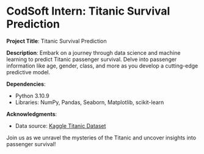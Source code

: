 # CodSoft Intern: Titanic Survival Prediction

**Project Title**: Titanic Survival Prediction

**Description**: Embark on a journey through data science and machine learning to predict Titanic passenger survival. Delve into passenger information like age, gender, class, and more as you develop a cutting-edge predictive model.

**Dependencies**: 
- Python 3.10.9
- Libraries: NumPy, Pandas, Seaborn, Matplotlib, scikit-learn

**Acknowledgments**: 
- Data source: [Kaggle Titanic Dataset](https://www.kaggle.com/datasets/brendan45774/test-file)

Join us as we unravel the mysteries of the Titanic and uncover insights into passenger survival!
